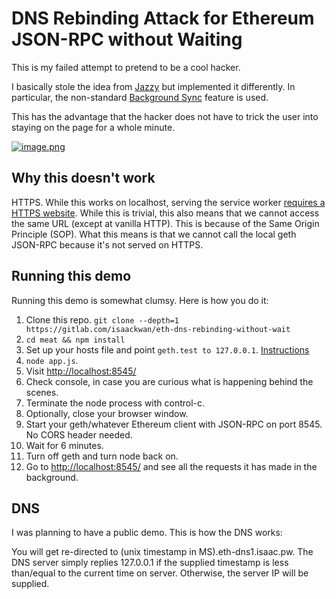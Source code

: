 # DNS Rebinding Attack for Ethereum JSON-RPC without Waiting

This is my failed attempt to pretend to be a cool hacker.

I basically stole the idea from [Jazzy](https://ret2got.wordpress.com/2018/01/19/how-your-ethereum-can-be-stolen-using-dns-rebinding/) but implemented it differently. In particular, the non-standard [Background Sync](https://caniuse.com/#feat=background-sync) feature is used.

This has the advantage that the hacker does not have to trick the user into staying on the page for a whole minute.

[![image.png](https://s17.postimg.org/vsvbvyujz/image.png)](https://postimg.org/image/57st0es6j/)

## Why this doesn't work

HTTPS. While this works on localhost, serving the service worker [requires a HTTPS website](https://developers.google.com/web/fundamentals/primers/service-workers/#you_need_https). While this is trivial, this also means that we cannot access the same URL (except at vanilla HTTP). This is because of the Same Origin Principle (SOP). What this means is that we cannot call the local geth JSON-RPC because it's not served on HTTPS.

## Running this demo

Running this demo is somewhat clumsy. Here is how you do it:

1. Clone this repo. `git clone --depth=1 https://gitlab.com/isaackwan/eth-dns-rebinding-without-wait`
2. `cd meat && npm install`
3. Set up your hosts file and point `geth.test to 127.0.0.1`. [Instructions](https://www.howtogeek.com/howto/27350/beginner-geek-how-to-edit-your-hosts-file/)
4. `node app.js`.
5. Visit [http://localhost:8545/](http://localhost:8545/)
6. Check console, in case you are curious what is happening behind the scenes.
7. Terminate the node process with control-c.
8. Optionally, close your browser window.
9. Start your geth/whatever Ethereum client with JSON-RPC on port 8545. No CORS header needed.
10. Wait for 6 minutes.
11. Turn off geth and turn node back on.
12. Go to [http://localhost:8545/](http://localhost:8545/) and see all the requests it has made in the background.

## DNS

I was planning to have a public demo. This is how the DNS works:

You will get re-directed to (unix timestamp in MS).eth-dns1.isaac.pw. The DNS server simply replies 127.0.0.1 if the supplied timestamp is less than/equal to the current time on server. Otherwise, the server IP will be supplied.